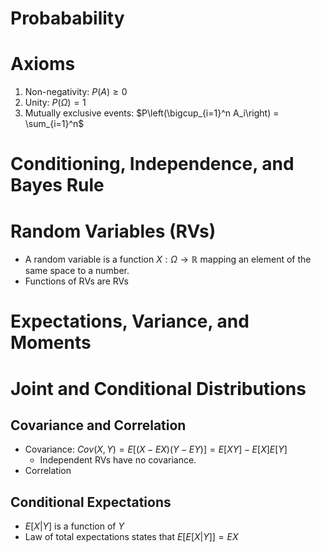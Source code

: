Probabability
=================
# Axioms
1. Non-negativity: $P(A) \ge 0$
2. Unity: $P(\Omega) = 1$
3. Mutually exclusive events: $P\left(\bigcup_{i=1}^n A_i\right) = \sum_{i=1}^n$

# Conditioning, Independence, and Bayes Rule
# Random Variables (RVs)
* A random variable is a function $X: \Omega \rightarrow \mathbb{R}$ mapping an element of the same space to a number.
* Functions of RVs are RVs

# Expectations, Variance, and Moments


# Joint and Conditional Distributions

## Covariance and Correlation
* Covariance: $Cov(X, Y) = E[(X - EX)(Y - EY)] = E[XY] - E[X]E[Y]$
  * Independent RVs have no covariance. 
* Correlation

## Conditional Expectations
* $E[X|Y]$ is a function of $Y$
* Law of total expectations states that $E[E[X|Y]] = EX$

